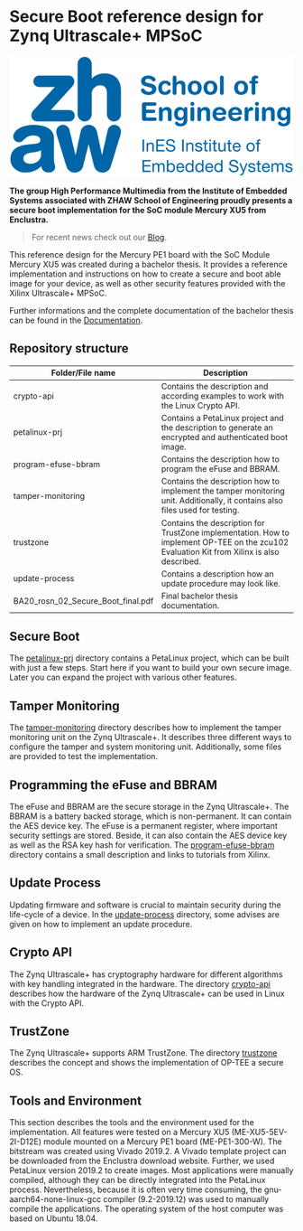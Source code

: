 # Secure Boot reference design for Zynq Ultrascale+ MPSoC

[![logo](images/ines_logo.png)](https://www.zhaw.ch/en/engineering/institutes-centres/ines/ "Homepage")

__The group High Performance Multimedia from the Institute of Embedded Systems associated with ZHAW School of Engineering proudly presents a secure boot implementation for the SoC module Mercury XU5 from Enclustra.__

> For recent news check out our [Blog](https://blog.zhaw.ch/high-performance/).

This reference design for the Mercury PE1 board with the SoC Module Mercury XU5
was created during a bachelor thesis. It provides a reference implementation
and instructions on how to create a secure and boot able image for your device,
as well as other security features provided with the Xilinx Ultrascale+ MPSoC.

Further informations and the complete documentation of the bachelor thesis can
be found in the [Documentation](BA20_rosn_02_Secure_Boot_final.pdf).

## Repository structure

| Folder/File name                    | Description                                                                                                                                 |
| ----------------------------------- | ------------------------------------------------------------------------------------------------------------------------------------------- |
| crypto-api                          | Contains the description and according examples to work with the Linux Crypto API.                                                          |
| petalinux-prj                       | Contains a PetaLinux project and the description to generate an encrypted and authenticated boot image.                                     |
| program-efuse-bbram                 | Contains the description how to program the eFuse and BBRAM.                                                                                |
| tamper-monitoring                   | Contains the description how to implement the tamper monitoring unit. Additionally, it contains also files used for testing.                |
| trustzone                           | Contains the description for TrustZone implementation. How to implement OP-TEE on the zcu102 Evaluation Kit from Xilinx is also described.  |
| update-process                      | Contains a description how an update procedure may look like.                                                                               |
| BA20_rosn_02_Secure_Boot_final.pdf  | Final bachelor thesis documentation.                                                                                                        |

## Secure Boot

The [petalinux-prj](petalinux-prj) directory contains a PetaLinux project,
which can be built with just a few steps. Start here if you want to build your
own secure image. Later you can expand the project with various other features.

## Tamper Monitoring

The [tamper-monitoring](tamper-monitoring) directory describes how to implement
the tamper monitoring unit on the Zynq Ultrascale+. It describes three
different ways to configure the tamper and system monitoring unit.
Additionally, some files are provided to test the implementation.

## Programming the eFuse and BBRAM

The eFuse and BBRAM are the secure storage in the Zynq Ultrascale+. The BBRAM is
a battery backed storage, which is non-permanent. It can contain the AES device
key. The eFuse is a permanent register, where important security settings are
stored. Beside, it can also contain the AES device key as well as the RSA key
hash for verification. The [program-efuse-bbram](program-efuse-bbram) directory
contains a small description and links to tutorials from Xilinx.

## Update Process

Updating firmware and software is crucial to maintain security during the
life-cycle of a device. In the [update-process](udate-process) directory, some
advises are given on how to implement an update procedure.

## Crypto API

The Zynq Ultrascale+ has cryptography hardware for different algorithms with key
handling integrated in the hardware. The directory [crypto-api](crypto-api)
describes how the hardware of the Zynq Ultrascale+ can be used in Linux with the
Crypto API.

## TrustZone

The Zynq Ultrascale+ supports ARM TrustZone. The directory
[trustzone](trustzone) describes the concept and shows the implementation of
OP-TEE a secure OS.

## Tools and Environment

This section describes the tools and the environment used for the
implementation. All features were tested on a Mercury XU5 (ME-XU5-5EV-2I-D12E)
module mounted on a Mercury PE1 board (ME-PE1-300-W). The bitstream was created
using Vivado 2019.2. A Vivado template project can be downloaded from the
Enclustra download website. Further, we used PetaLinux version 2019.2 to create
images. Most applications were manually compiled, although they can be directly
integrated into the PetaLinux process. Nevertheless, because it is often very
time consuming, the gnu-aarch64-none-linux-gcc compiler (9.2-2019.12) was used
to manually compile the applications. The operating system of the host computer
was based on Ubuntu 18.04.
